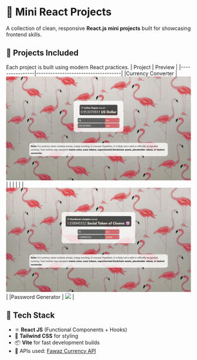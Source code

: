 # 🧩 Mini React Projects
A collection of clean, responsive **React.js mini projects** built for showcasing frontend skills.


## 🚀 Projects Included
Each project is built using modern React practices.
| Project         | Preview                        |
|----------------|------------------------------------|
|Currency Converter | ![](currency-convertor/public/preview1.png) |
|                       |                                            |
|                     | ![](currency-convertor/public/preview2.png) |
|Password Generator | ![](password-generator/public/preview.png) |




## 🧠 Tech Stack
- ⚛️ **React JS** (Functional Components + Hooks)
- 🎨 **Tailwind CSS** for styling
- 📦 **Vite** for fast development builds
- 🔗 APIs used: [Fawaz Currency API](https://github.com/fawazahmed0/currency-api)
